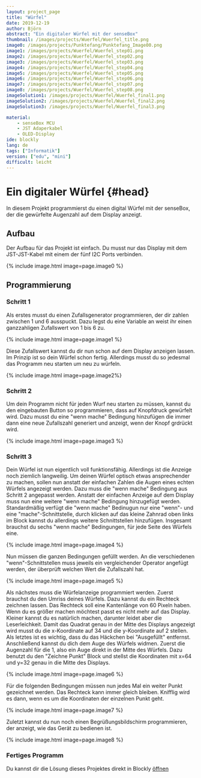 ```yaml
---
layout: project_page
title: "Würfel"
date: 2019-12-19
author: Björn
abstract: "Ein digitaler Würfel mit der senseBox"
thumbnail: /images/projects/Wuerfel/Wuerfel_title.png
image0: /images/projects/Punktefang/Punktefang_Image00.png
image1: /images/projects/Wuerfel/Wuerfel_step01.png
image2: /images/projects/Wuerfel/Wuerfel_step02.png
image3: /images/projects/Wuerfel/Wuerfel_step03.png
image4: /images/projects/Wuerfel/Wuerfel_step04.png
image5: /images/projects/Wuerfel/Wuerfel_step05.png
image6: /images/projects/Wuerfel/Wuerfel_step06.png
image7: /images/projects/Wuerfel/Wuerfel_step07.png
image8: /images/projects/Wuerfel/Wuerfel_step08.png
imageSolution1: /images/projects/Wuerfel/Wuerfel_final1.png
imageSolution2: /images/projects/Wuerfel/Wuerfel_final2.png
imageSolution3: /images/projects/Wuerfel/Wuerfel_final3.png

material:
    - senseBox MCU
    - JST Adaperkabel
    - OLED-Display
ide: blockly  
lang: de
tags: ["Informatik"]
version: ["edu", "mini"]
difficult: leicht    
---
```

# Ein digitaler Würfel {#head}

In diesem Projekt programmierst du einen digital Würfel mit der senseBox, der die gewürfelte Augenzahl auf dem Display anzeigt.

## Aufbau 
Der Aufbau für das Projekt ist einfach. Du musst nur das Display mit dem JST-JST-Kabel mit einem der fünf I2C Ports verbinden.

{% include image.html image=page.image0 %}

## Programmierung

### Schritt 1

Als erstes musst du einen Zufallsgenerator programmieren, der dir zahlen zwischen 1 und 6 ausspuckt. Dazu legst du eine Variable an weist ihr einen ganzzahligen Zufallswert von 1 bis 6 zu.

{% include image.html image=page.image1 %}

Diese Zufallswert kannst du dir nun schon auf dem Display anzeigen lassen. Im Prinzip ist so dein Würfel schon fertig. Allerdings musst du so jedesmal das Programm neu starten um neu zu würfeln.

{% include image.html image=page.image2%}

### Schritt 2
Um dein Programm nicht für jeden Wurf neu starten zu müssen, kannst du den eingebauten Button so programmieren, dass auf Knopfdruck gewürfelt wird. Dazu musst du eine "wenn mache" Bedingung hinzufügen die immer dann eine neue Zufallszahl generiert und anzeigt, wenn der Knopf grdrückt wird.

{% include image.html image=page.image3 %}

### Schritt 3
Dein Würfel ist nun eigentlich voll funktionsfähig. Allerdings ist die Anzeige noch ziemlich langweilig. Um deinen Würfel optisch etwas ansprechender zu machen, sollen nun anstatt der einfachen Zahlen die Augen eines echten Würfels angezeigt werden. Dazu muss die "wenn mache" Bedingung aus Schritt 2 angepasst werden. Anstatt der einfachen Anzeige auf dem Display muss nun eine weitere "wenn mache" Bedingung hinzugefügt werden. Standardmäßig verfügt die "wenn mache" Bedinugun nur eine "wenn"- und eine "mache"-Schnittstelle, durch klicken auf das kleine Zahnrad oben links im Block kannst du allerdings weitere Schnittstellen hinzufügen. Insgesamt brauchst du sechs "wenn mache" Bedingungen, für jede Seite des Würfels eine.

{% include image.html image=page.image4 %}

Nun müssen die ganzen Bedingungen gefüllt werden. An die verschiedenen "wenn"-Schnittstellen muss jeweils ein vergleichender Operator angefügt werden, der überprüft welchen Wert die Zufallszahl hat.

{% include image.html image=page.image5 %}

Als nächstes muss die Würfelanzeige programmiert werden. Zuerst brauchst du den Umriss deines Würfels. Dazu kannst du ein Rechteck zeichnen lassen. Das Rechteck soll eine Kantenlänge von 60 Pixeln haben. Wenn du es größer machen möchtest passt es nicht mehr auf das Display. Kleiner kannst du es natürlich machen, darunter leidet aber die Leserleichkeit. Damit das Quadrat genau in der Mitte des Displays angezeigt wird musst du die x-Koordinate auf 34 und die y-Koordinate auf 2 stellen. Als letztes ist es wichtig, dass du das Häckchen bei "Ausgefüllt" entfernst.
Anschließend kannst du dich dem Auge des Würfels widmen. Zuerst die Augenzahl für die 1, also ein Auge direkt in der Mitte des Würfels. Dazu benutzt du den "Zeichne Punkt" Block und stellst die Koordinaten mit x=64 und y=32 genau in die Mitte des Displays.

{% include image.html image=page.image6 %}

Für die folgenden Bedingungen müssen nun jedes Mal ein weiter Punkt gezeichnet werden. Das Rechteck kann immer gleich bleiben. Knifflig wird es dann, wenn es um die Koordinaten der einzelnen Punkt geht.

{% include image.html image=page.image7 %}

Zuletzt kannst du nun noch einen Begrüßungsbildschirm programmieren, der anzeigt, wie das Gerät zu bedienen ist.

{% include image.html image=page.image8 %}

### Fertiges Programm
Du kannst dir die Lösung dieses Projektes direkt in Blockly [öffnen](https://blockly.sensebox.de/ardublockly/index.html?board=sensebox-mcu&gallery=projects/wuerfel)